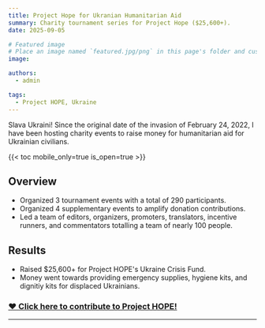 ```yaml
---
title: Project Hope for Ukranian Humanitarian Aid
summary: Charity tournament series for Project Hope ($25,600+).
date: 2025-09-05

# Featured image
# Place an image named `featured.jpg/png` in this page's folder and customize its options here.
image:

authors:
  - admin

tags:
  - Project HOPE, Ukraine
---
```


Slava Ukraini! Since the original date of the invasion of February 24, 2022, I have been hosting charity events to raise money for humanitarian aid for Ukrainian civilians.

{{< toc mobile_only=true is_open=true >}}

## Overview

- Organized 3 tournament events with a total of 290 participants.
- Organized 4 supplementary events to amplify donation contributions.
- Led a team of editors, organizers, promoters, translators, incentive runners, and commentators totalling a team of nearly 100 people.

## Results

<!-- 
  FF3: $8100
  FF2: $7502
  FF1: $6438
  Jsmartcheats: $1387
  R4U2: $1471.43
  R4U: $711
 -->
- Raised $25,600+ for Project HOPE's Ukraine Crisis Fund. 
- Money went towards providing emergency supplies, hygiene kits, and dignitiy kits for displaced Ukrainians.

### [❤️ Click here to contribute to Project HOPE!](https://secure.projecthope.org/site/SPageNavigator/2024_Multistep_Main.html?autologin=true&mfc_pref=T&frequency=monthly&amount=50&_gl=1*3s9qn*_ga*ODI2NTgwODIyLjE3MjgyNjEyNDE.*_ga_8NFJETDX8H*MTcyODI2MTI0MS4xLjEuMTcyODI2MTI1OS40Mi4wLjA.)
---
